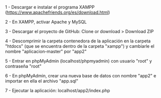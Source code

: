 1 - Descargar e instalar el programa XAMPP (https://www.apachefriends.org/es/download.html)

2 - En XAMPP, activar Apache y MySQL

3 - Descargar el proyecto de GitHub: Clone or download > Download ZIP

4 - Descomprimir la carpeta contenedora de la aplicación en la carpeta "htdocs" (que se encuentra dentro de la carpeta "xampp")
    y cambiarle el nombre "aplicacion-master" por "app2"

5 - Entrar en phpMyAdmin (localhost/phpmyadmin) con usuario "root" y contraseña "root"

6 - En phpMyAdmin, crear una nueva base de datos con nombre "app2" e importar en ella el archivo "app.sql"

7 - Ejecutar la aplicación: localhost/app2/index.php

